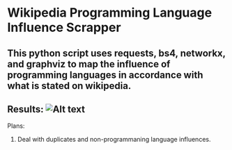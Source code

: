 Wikipedia Programming Language Influence Scrapper
==================
This python script uses requests, bs4, networkx, and graphviz to map the influence of programming languages in accordance with what is stated on wikipedia. 
-----------------
Results:
![Alt text](/Sampleoutput/result.png "Results!")
-----------------
Plans:
1. Deal with duplicates and non-programmaning language influences.
